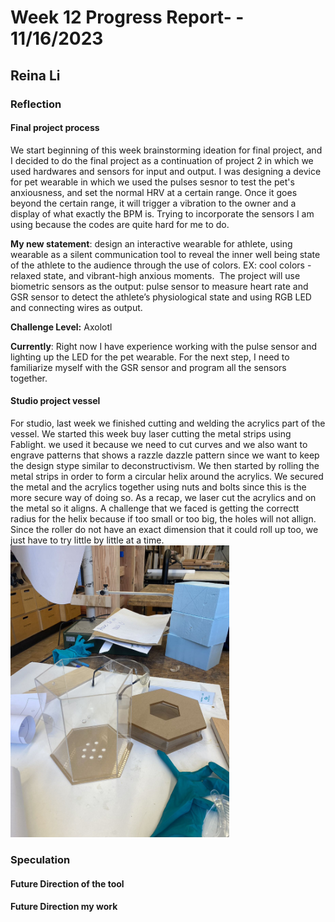 # Week 12 Progress Report- - 11/16/2023

## Reina Li

### Reflection
#### Final project process
We start beginning of this week brainstorming ideation for final project, and I decided to do the final project as a continuation of project 2 in which we used hardwares and sensors for input and output. I was designing a device for pet wearable in which we used the pulses sesnor to test the pet's anxiousness, and set the normal HRV at a certain range. Once it goes beyond the certain range, it will trigger a vibration to the owner and a display of what exactly the BPM is. 
Trying to incorporate the sensors I am using because the codes are quite hard for me to do. 

**My new statement**: design an interactive wearable for athlete, using wearable as a silent communication tool to reveal the inner well being state of the athlete to the audience through the use of colors. EX: cool colors -relaxed state, and vibrant-high anxious moments. 
The project will use biometric sensors as the output: pulse sensor to measure heart rate and GSR sensor to detect the athlete’s physiological state and using RGB LED and connecting wires as output.

**Challenge Level:**  Axolotl

**Currently**: Right now I have experience working with the pulse sensor and lighting up the LED for the pet wearable. For the next step, I need to familiarize myself with the GSR sensor and program all the sensors together.

#### Studio project vessel
For studio, last week we finished cutting and welding the acrylics part of the vessel. We started this week buy laser cutting the metal strips using Fablight. we used it because we need to cut curves and we also want to engrave patterns that shows a razzle dazzle pattern since we want to keep the design stype similar to deconstructivism. 
We then started by rolling the metal strips in order to form a circular helix around the acrylics. We secured the metal and the acrylics together using nuts and bolts since this is the more secure way of doing so. As a recap, we laser cut the acrylics and on the metal so it aligns. A challenge that we faced is getting the correctt radius for the helix because if too small or too big, the holes will not allign. Since the roller do not have an exact dimension that it could roll up too, we just have to try little by little at a time. 
<img src="https://github.com/Berkeley-MDes/tdf-fa23-reinali/blob/main/weekly-reports/391164891889938354.jpg" alt="Alt Text" width="350"> 

### Speculation
#### Future Direction of the tool

#### Future Direction my work
